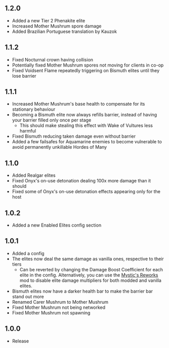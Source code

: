 ## 1.2.0
* Added a new Tier 2 Phenakite elite
* Increased Mother Mushrum spore damage
* Added Brazilian Portuguese translation by Kauzok
## 1.1.2
* Fixed Nocturnal crown having collision
* Potentially fixed Mother Mushrum spores not moving for clients in co-op
* Fixed Voidsent Flame repeatedly triggering on Bismuth elites until they lose barrier
## 1.1.1
* Increased Mother Mushrum's base health to compensate for its stationary behaviour
* Becoming a Bismuth elite now always refills barrier, instead of having your barrier filled only once per stage
	* This should make stealing this effect with Wake of Vultures less harmful
* Fixed Bismuth reducing taken damage even without barrier
* Added a few failsafes for Aquamarine enemies to become vulnerable to avoid permanently unkillable Hordes of Many
## 1.1.0
* Added Realgar elites
* Fixed Onyx's on-use detonation dealing 100x more damage than it should
* Fixed some of Onyx's on-use detonation effects appearing only for the host
## 1.0.2
* Added a new Enabled Elites config section
## 1.0.1
* Added a config
* The elites now deal the same damage as vanilla ones, respective to their tiers
	* Can be reverted by changing the Damage Boost Coefficient for each elite in the config. Alternatively, you can use the [Mystic's Reworks](https://thunderstore.io/package/TheMysticSword/MysticsReworks/) mod to disable elite damage multipliers for both modded and vanilla elites.
* Bismuth elites now have a darker health bar to make the barrier bar stand out more
* Renamed Carer Mushrum to Mother Mushrum
* Fixed Mother Mushrum not being networked
* Fixed Mother Mushrum not spawning
## 1.0.0
* Release
